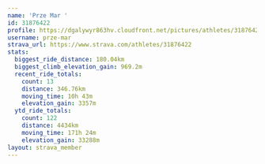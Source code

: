 ```yaml
---
name: 'Prze Mar '
id: 31876422
profile: https://dgalywyr863hv.cloudfront.net/pictures/athletes/31876422/22548952/4/large.jpg
username: prze-mar
strava_url: https://www.strava.com/athletes/31876422
stats:
  biggest_ride_distance: 180.04km
  biggest_climb_elevation_gain: 969.2m
  recent_ride_totals:
    count: 13
    distance: 346.76km
    moving_time: 10h 43m
    elevation_gain: 3357m
  ytd_ride_totals:
    count: 122
    distance: 4434km
    moving_time: 171h 24m
    elevation_gain: 33288m
layout: strava_member
--- 
```

